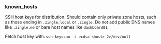 ### known_hosts

SSH host keys for distribution.  Should contain only private zone hosts, such
as those ending in `.zingle.local` or `.zingle`.  Do not add public DNS names
like `.zingle.me` or bare host names like `dashboard01`.

Fetch host key with: `ssh-keyscan -t ecdsa <host> 2>/dev/null`
